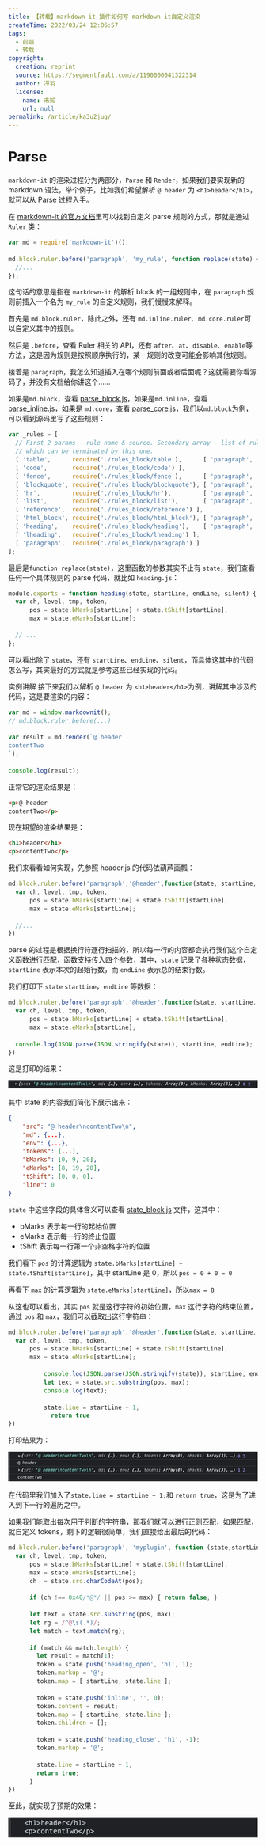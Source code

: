 ```yaml
---
title: 【转载】markdown-it 插件如何写 markdown-it自定义渲染
createTime: 2022/03/24 12:06:57
tags:
  - 前端
  - 转载
copyright:
  creation: reprint
  source: https://segmentfault.com/a/1190000041322314
  author: 冴羽
  license:
    name: 未知
    url: null
permalink: /article/ka3u2jug/
---
```


# Parse
`markdown-it` 的渲染过程分为两部分，`Parse` 和 `Render`，如果我们要实现新的 markdown 语法，举个例子，比如我们希望解析 `@ header` 为 `<h1>header</h1>`，就可以从 Parse 过程入手。

在 [markdown-it 的官方文档](https://markdown-it.github.io/markdown-it/#Ruler)里可以找到自定义 parse 规则的方式，那就是通过 `Ruler` 类：

```js
var md = require('markdown-it')();

md.block.ruler.before('paragraph', 'my_rule', function replace(state) {
  //...
});
```

这句话的意思是指在 `markdown-it` 的解析 block 的一组规则中，在 `paragraph` 规则前插入一个名为 `my_rule` 的自定义规则，我们慢慢来解释。

首先是 `md.block.ruler`，除此之外，还有 `md.inline.ruler`、`md.core.ruler`可以自定义其中的规则。

然后是 `.before`，查看 Ruler 相关的 API，还有 `after`、`at`、`disable`、`enable`等方法，这是因为规则是按照顺序执行的，某一规则的改变可能会影响其他规则。

接着是 `paragraph`，我怎么知道插入在哪个规则前面或者后面呢？这就需要你看源码了，并没有文档给你讲这个……

如果是`md.block`，查看 [parse_block.js](https://github.com/markdown-it/markdown-it/blob/master/lib/parser_block.js)，如果是`md.inline`，查看 [parse_inline.js](https://github.com/markdown-it/markdown-it/blob/master/lib/parser_inline.js)，如果是 `md.core`，查看 [parse_core.js](https://github.com/markdown-it/markdown-it/blob/master/lib/parser_core.js)，我们以`md.block`为例，可以看到源码里写了这些规则：

```js
var _rules = [
  // First 2 params - rule name & source. Secondary array - list of rules,
  // which can be terminated by this one.
  [ 'table',      require('./rules_block/table'),      [ 'paragraph', 'reference' ] ],
  [ 'code',       require('./rules_block/code') ],
  [ 'fence',      require('./rules_block/fence'),      [ 'paragraph', 'reference', 'blockquote', 'list' ] ],
  [ 'blockquote', require('./rules_block/blockquote'), [ 'paragraph', 'reference', 'blockquote', 'list' ] ],
  [ 'hr',         require('./rules_block/hr'),         [ 'paragraph', 'reference', 'blockquote', 'list' ] ],
  [ 'list',       require('./rules_block/list'),       [ 'paragraph', 'reference', 'blockquote' ] ],
  [ 'reference',  require('./rules_block/reference') ],
  [ 'html_block', require('./rules_block/html_block'), [ 'paragraph', 'reference', 'blockquote' ] ],
  [ 'heading',    require('./rules_block/heading'),    [ 'paragraph', 'reference', 'blockquote' ] ],
  [ 'lheading',   require('./rules_block/lheading') ],
  [ 'paragraph',  require('./rules_block/paragraph') ]
];
```

最后是`function replace(state)`，这里函数的参数其实不止有 `state`，我们查看任何一个具体规则的 parse 代码，就比如 `heading.js`：

```js
module.exports = function heading(state, startLine, endLine, silent) {
  var ch, level, tmp, token,
      pos = state.bMarks[startLine] + state.tShift[startLine],
      max = state.eMarks[startLine];
    
  // ...
};
```

可以看出除了 `state`，还有 `startLine`、`endLine`、`silent`，而具体这其中的代码怎么写，其实最好的方式就是参考这些已经实现的代码。

实例讲解
接下来我们以解析 `@ header` 为 `<h1>header</h1>`为例，讲解其中涉及的代码，这是要渲染的内容：

```js
var md = window.markdownit();
// md.block.ruler.before(...)

var result = md.render(`@ header
contentTwo
`);

console.log(result);
```

正常它的渲染结果是：

```html
<p>@ header
contentTwo</p>
```

现在期望的渲染结果是：

```html
<h1>header</h1>
<p>contentTwo</p>
```

我们来看看如何实现，先参照 header.js 的代码依葫芦画瓢：

```js
md.block.ruler.before('paragraph','@header',function(state, startLine, endLine, silent){
  var ch, level, tmp, token,
      pos = state.bMarks[startLine] + state.tShift[startLine],
      max = state.eMarks[startLine];
  
  //...
})
```

parse 的过程是根据换行符逐行扫描的，所以每一行的内容都会执行我们这个自定义函数进行匹配，函数支持传入四个参数，其中，`state` 记录了各种状态数据，`startLine` 表示本次的起始行数，而 `endLine` 表示总的结束行数。

我们打印下 `state` `startLine`，`endLine` 等数据：

```js
md.block.ruler.before('paragraph','@header',function(state, startLine, endLine, silent){
  var ch, level, tmp, token,
      pos = state.bMarks[startLine] + state.tShift[startLine],
      max = state.eMarks[startLine];
  
  console.log(JSON.parse(JSON.stringify(state)), startLine, endLine);
})
```

这是打印的结果：

![](../images/53ee7b94e293822649190bd7b56ca4e0.png)

其中 state 的内容我们简化下展示出来：

```json
{
    "src": "@ header\ncontentTwo\n",
    "md": {...},
    "env": {...},
    "tokens": [...],
    "bMarks": [0, 9, 20],
    "eMarks": [8, 19, 20],
    "tShift": [0, 0, 0],
    "line": 0
}
```

`state` 中这些字段的具体含义可以查看 [state_block.js](https://github.com/markdown-it/markdown-it/blob/master/lib/parser_block.js) 文件，这其中：

- bMarks 表示每一行的起始位置
- eMarks 表示每一行的终止位置
- tShift 表示每一行第一个非空格字符的位置

我们看下 `pos` 的计算逻辑为 `state.bMarks[startLine] + state.tShift[startLine]`，其中 startLine 是 0，所以 `pos = 0 + 0 = 0`

再看下 `max` 的计算逻辑为 `state.eMarks[startLine]`，所以`max = 8`

从这也可以看出，其实 `pos` 就是这行字符的初始位置，`max` 这行字符的结束位置，通过 `pos` 和 `max`，我们可以截取出这行字符串：

```js
md.block.ruler.before('paragraph','@header',function(state, startLine, endLine, silent){
  var ch, level, tmp, token,
      pos = state.bMarks[startLine] + state.tShift[startLine],
      max = state.eMarks[startLine];
  
          console.log(JSON.parse(JSON.stringify(state)), startLine, endLine);
          let text = state.src.substring(pos, max);
          console.log(text);
  
          state.line = startLine + 1;
            return true
})
```

打印结果为：

![](../images/07a2b60e6abb54f7e4cac726597f8975.png)

在代码里我们加入了`state.line = startLine + 1;`和 `return true`，这是为了进入到下一行的遍历之中。

如果我们能取出每次用于判断的字符串，那我们就可以进行正则匹配，如果匹配，就自定义 tokens，剩下的逻辑很简单，我们直接给出最后的代码：

```js
md.block.ruler.before('paragraph', 'myplugin', function (state,startLine,endLine) {
  var ch, level, tmp, token,
      pos = state.bMarks[startLine] + state.tShift[startLine],
      max = state.eMarks[startLine];
      ch  = state.src.charCodeAt(pos);

      if (ch !== 0x40/*@*/ || pos >= max) { return false; }
      
      let text = state.src.substring(pos, max);
      let rg = /^@\s(.*)/;
      let match = text.match(rg);

      if (match && match.length) {
        let result = match[1];
        token = state.push('heading_open', 'h1', 1);
        token.markup = '@';
        token.map = [ startLine, state.line ];

        token = state.push('inline', '', 0);
        token.content = result;
        token.map = [ startLine, state.line ];
        token.children = [];

        token = state.push('heading_close', 'h1', -1);
        token.markup = '@';

        state.line = startLine + 1;
        return true;
      }
})
```
至此，就实现了预期的效果：

![](../images/a52b207f3edecf47264133fd70355614.png)

